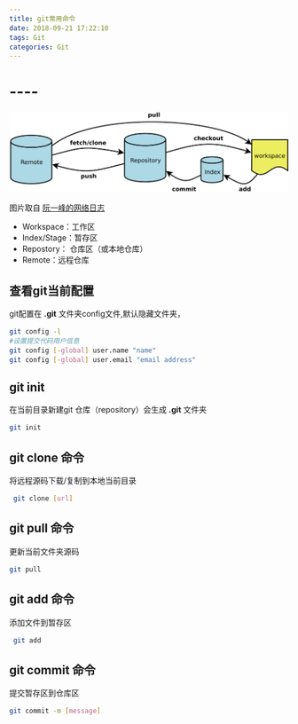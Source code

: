 ```yaml
---
title: git常用命令
date: 2018-09-21 17:22:10
tags: Git
categories: Git
---
```


# ----

![Alt text](/images/git.png)

图片取自 [阮一峰的网络日志](http://www.ruanyifeng.com/blog/2015/12/git-cheat-sheet.html)

* Workspace：工作区
* Index/Stage：暂存区
* Repostory： 仓库区（或本地仓库）
* Remote：远程仓库

<!--more-->

## 查看git当前配置

git配置在 __.git__ 文件夹config文件,默认隐藏文件夹，

``` bash
git config -l
#设置提交代码用户信息
git config [-global] user.name "name"
git config [-global] user.email "email address"
```

## git init

在当前目录新建git 仓库（repository）会生成 **.git** 文件夹

``` bash
git init
```

## git clone 命令

将远程源码下载/复制到本地当前目录

``` bash
 git clone [url]
```

## git pull 命令

更新当前文件夹源码

``` bash
git pull
```

## git add 命令

添加文件到暂存区

``` bash
 git add
```

## git commit 命令

提交暂存区到仓库区

``` bash
git commit -m [message]
```